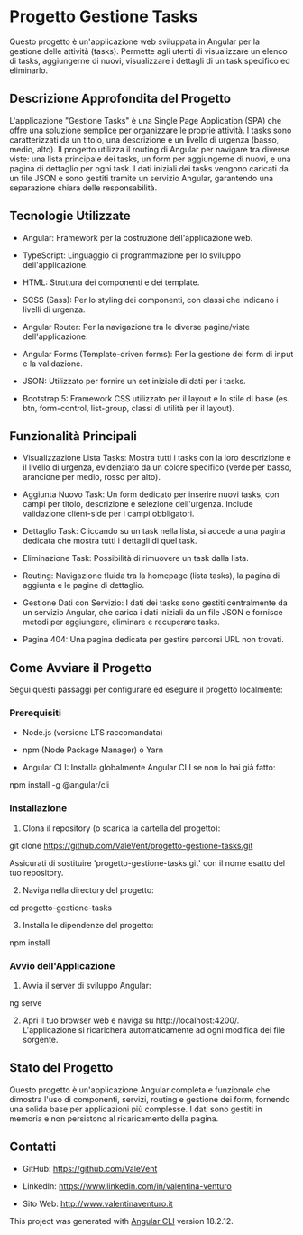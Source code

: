 # Progetto Gestione Tasks

Questo progetto è un'applicazione web sviluppata in Angular per la gestione delle attività (tasks). Permette agli utenti di visualizzare un elenco di tasks, aggiungerne di nuovi, visualizzare i dettagli di un task specifico ed eliminarlo.


## Descrizione Approfondita del Progetto

L'applicazione "Gestione Tasks" è una Single Page Application (SPA) che offre una soluzione semplice per organizzare le proprie attività. I tasks sono caratterizzati da un titolo, una descrizione e un livello di urgenza (basso, medio, alto). Il progetto utilizza il routing di Angular per navigare tra diverse viste: una lista principale dei tasks, un form per aggiungerne di nuovi, e una pagina di dettaglio per ogni task. I dati iniziali dei tasks vengono caricati da un file JSON e sono gestiti tramite un servizio Angular, garantendo una separazione chiara delle responsabilità.


## Tecnologie Utilizzate

- Angular: Framework per la costruzione dell'applicazione web.

- TypeScript: Linguaggio di programmazione per lo sviluppo dell'applicazione.

- HTML: Struttura dei componenti e dei template.

- SCSS (Sass): Per lo styling dei componenti, con classi che indicano i livelli di urgenza.

- Angular Router: Per la navigazione tra le diverse pagine/viste dell'applicazione.

- Angular Forms (Template-driven forms): Per la gestione dei form di input e la validazione.

- JSON: Utilizzato per fornire un set iniziale di dati per i tasks.

- Bootstrap 5: Framework CSS utilizzato per il layout e lo stile di base (es. btn, form-control, list-group, classi di utilità per il layout).


## Funzionalità Principali

- Visualizzazione Lista Tasks: Mostra tutti i tasks con la loro descrizione e il livello di urgenza, evidenziato da un colore specifico (verde per basso, arancione per medio, rosso per alto).

- Aggiunta Nuovo Task: Un form dedicato per inserire nuovi tasks, con campi per titolo, descrizione e selezione dell'urgenza. Include validazione client-side per i campi obbligatori.

- Dettaglio Task: Cliccando su un task nella lista, si accede a una pagina dedicata che mostra tutti i dettagli di quel task.

- Eliminazione Task: Possibilità di rimuovere un task dalla lista.

- Routing: Navigazione fluida tra la homepage (lista tasks), la pagina di aggiunta e le pagine di dettaglio.

- Gestione Dati con Servizio: I dati dei tasks sono gestiti centralmente da un servizio Angular, che carica i dati iniziali da un file JSON e fornisce metodi per aggiungere, eliminare e recuperare tasks.

- Pagina 404: Una pagina dedicata per gestire percorsi URL non trovati.


## Come Avviare il Progetto

Segui questi passaggi per configurare ed eseguire il progetto localmente:

### Prerequisiti

- Node.js (versione LTS raccomandata)

- npm (Node Package Manager) o Yarn

- Angular CLI: Installa globalmente Angular CLI se non lo hai già fatto:

npm install -g @angular/cli


### Installazione

1. Clona il repository (o scarica la cartella del progetto):

git clone https://github.com/ValeVent/progetto-gestione-tasks.git

Assicurati di sostituire 'progetto-gestione-tasks.git' con il nome esatto del tuo repository.

2. Naviga nella directory del progetto:

cd progetto-gestione-tasks

3. Installa le dipendenze del progetto:

npm install


### Avvio dell'Applicazione

1. Avvia il server di sviluppo Angular:

ng serve

2. Apri il tuo browser web e naviga su http://localhost:4200/. L'applicazione si ricaricherà automaticamente ad ogni modifica dei file sorgente.

## Stato del Progetto

Questo progetto è un'applicazione Angular completa e funzionale che dimostra l'uso di componenti, servizi, routing e gestione dei form, fornendo una solida base per applicazioni più complesse. I dati sono gestiti in memoria e non persistono al ricaricamento della pagina.


## Contatti

- GitHub: https://github.com/ValeVent

- LinkedIn: https://www.linkedin.com/in/valentina-venturo

- Sito Web: http://www.valentinaventuro.it

This project was generated with [Angular CLI](https://github.com/angular/angular-cli) version 18.2.12.


